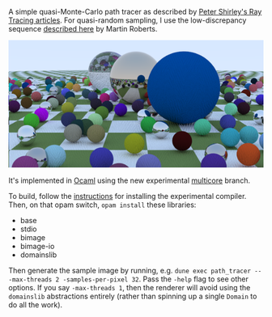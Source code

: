 A simple quasi-Monte-Carlo path tracer as described by [Peter Shirley's Ray Tracing articles](https://raytracing.github.io/).   For quasi-random sampling, I use the low-discrepancy sequence [described here](http://extremelearning.com.au/unreasonable-effectiveness-of-quasirandom-sequences/) by Martin Roberts.

![Our rendering of Shirley's test scene at 32 samples per pixel](https://github.com/dalev/path-tracer-ocaml/blob/main/shirley-spheres.png?raw=true)

It's implemented in [Ocaml](https://ocaml.org) using the new experimental [multicore](https://github.com/ocaml-multicore/ocaml-multicore) branch.

To build, follow the [instructions](https://github.com/ocaml-multicore/multicore-opam#install-multicore-ocaml) for installing the experimental compiler.  Then, on that opam switch, `opam install` these libraries:
- base
- stdio
- bimage
- bimage-io
- domainslib

Then generate the sample image by running, e.g.  `dune exec path_tracer -- -max-threads 2 -samples-per-pixel 32`.  Pass the `-help` flag to see other options.  If you say `-max-threads 1`, then the renderer will avoid using the `domainslib` abstractions entirely (rather than spinning up a single `Domain` to do all the work).
